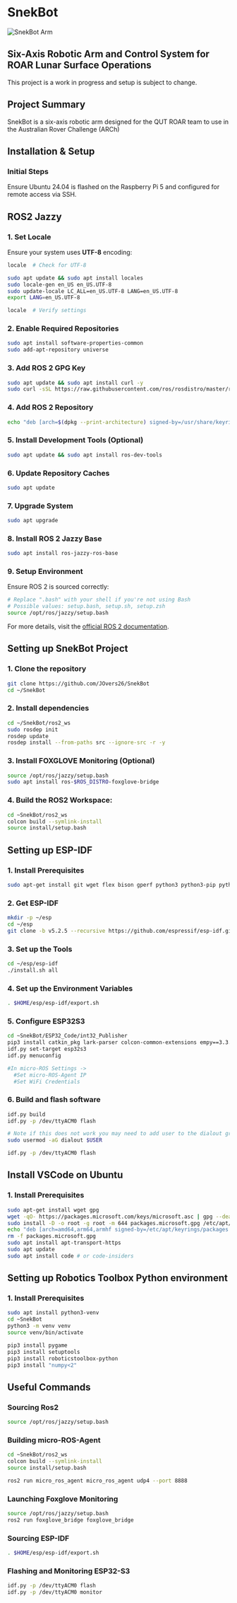 # SnekBot

![SnekBot Arm](Images/SnekBot.png)

## Six-Axis Robotic Arm and Control System for ROAR Lunar Surface Operations
This project is a work in progress and setup is subject to change.

## Project Summary
SnekBot is a six-axis robotic arm designed for the QUT ROAR team to use in the Australian Rover Challenge (ARCh)



## Installation & Setup
### Initial Steps
Ensure Ubuntu 24.04 is flashed on the Raspberry Pi 5 and configured for remote access via SSH.

## ROS2 Jazzy
### **1. Set Locale**
Ensure your system uses **UTF-8** encoding:
```sh
locale  # Check for UTF-8

sudo apt update && sudo apt install locales
sudo locale-gen en_US en_US.UTF-8
sudo update-locale LC_ALL=en_US.UTF-8 LANG=en_US.UTF-8
export LANG=en_US.UTF-8

locale  # Verify settings
```

### **2. Enable Required Repositories**
```sh
sudo apt install software-properties-common
sudo add-apt-repository universe
```

### **3. Add ROS 2 GPG Key**
```sh
sudo apt update && sudo apt install curl -y
sudo curl -sSL https://raw.githubusercontent.com/ros/rosdistro/master/ros.key -o /usr/share/keyrings/ros-archive-keyring.gpg
```

### **4. Add ROS 2 Repository**
```sh
echo "deb [arch=$(dpkg --print-architecture) signed-by=/usr/share/keyrings/ros-archive-keyring.gpg] http://packages.ros.org/ros2/ubuntu $(. /etc/os-release && echo $UBUNTU_CODENAME) main" | sudo tee /etc/apt/sources.list.d/ros2.list > /dev/null
```

### **5. Install Development Tools (Optional)**
```sh
sudo apt update && sudo apt install ros-dev-tools
```

### **6. Update Repository Caches**
```sh
sudo apt update
```

### **7. Upgrade System**
```sh
sudo apt upgrade
```

### **8. Install ROS 2 Jazzy Base**
```sh
sudo apt install ros-jazzy-ros-base
```

### **9. Setup Environment**
Ensure ROS 2 is sourced correctly:
```sh
# Replace ".bash" with your shell if you're not using Bash
# Possible values: setup.bash, setup.sh, setup.zsh
source /opt/ros/jazzy/setup.bash
```
For more details, visit the [official ROS 2 documentation](https://docs.ros.org/en/jazzy/Installation/Ubuntu-Install-Debs.html).

## Setting up SnekBot Project
### **1. Clone the repository**
```sh
git clone https://github.com/JOvers26/SnekBot
cd ~/SnekBot
```

### **2. Install dependencies**
```sh
cd ~/SnekBot/ros2_ws
sudo rosdep init
rosdep update
rosdep install --from-paths src --ignore-src -r -y
```

### **3. Install FOXGLOVE Monitoring (Optional)**
```sh
source /opt/ros/jazzy/setup.bash
sudo apt install ros-$ROS_DISTRO-foxglove-bridge
```

### **4. Build the ROS2 Workspace:**
```sh
cd ~SnekBot/ros2_ws
colcon build --symlink-install
source install/setup.bash
```

## Setting up ESP-IDF
### **1. Install Prerequisites**
```sh
sudo apt-get install git wget flex bison gperf python3 python3-pip python3-venv cmake ninja-build ccache libffi-dev libssl-dev dfu-util libusb-1.0-0
```

### **2. Get ESP-IDF**
```sh
mkdir -p ~/esp
cd ~/esp
git clone -b v5.2.5 --recursive https://github.com/espressif/esp-idf.git
```

### **3. Set up the Tools**
```sh
cd ~/esp/esp-idf
./install.sh all
```

### **4. Set up the Environment Variables**
```sh
. $HOME/esp/esp-idf/export.sh
```

### **5. Configure ESP32S3**
```sh
cd ~SnekBot/ESP32_Code/int32_Publisher
pip3 install catkin_pkg lark-parser colcon-common-extensions empy==3.3.4
idf.py set-target esp32s3
idf.py menuconfig

#In micro-ROS Settings ->
  #Set micro-ROS-Agent IP
  #Set WiFi Credentials
```

### **6. Build and flash software**
```sh
idf.py build
idf.py -p /dev/ttyACM0 flash

# Note if this does not work you may need to add user to the dialout group
sudo usermod -aG dialout $USER

idf.py -p /dev/ttyACM0 flash
```

## Install VSCode on Ubuntu
### **1. Install Prerequisites**
```sh
sudo apt-get install wget gpg
wget -qO- https://packages.microsoft.com/keys/microsoft.asc | gpg --dearmor > packages.microsoft.gpg
sudo install -D -o root -g root -m 644 packages.microsoft.gpg /etc/apt/keyrings/packages.microsoft.gpg
echo "deb [arch=amd64,arm64,armhf signed-by=/etc/apt/keyrings/packages.microsoft.gpg] https://packages.microsoft.com/repos/code stable main" |sudo tee /etc/apt/sources.list.d/vscode.list > /dev/null
rm -f packages.microsoft.gpg
sudo apt install apt-transport-https
sudo apt update
sudo apt install code # or code-insiders
```

## Setting up Robotics Toolbox Python environment
### **1. Install Prerequisites**
```sh
sudo apt install python3-venv
cd ~SnekBot
python3 -m venv venv
source venv/bin/activate

pip3 install pygame
pip3 install setuptools
pip3 install roboticstoolbox-python
pip3 install "numpy<2"
```

## Useful Commands
### **Sourcing Ros2**
```sh
source /opt/ros/jazzy/setup.bash
```

### **Building micro-ROS-Agent**
```sh
cd ~SnekBot/ros2_ws
colcon build --symlink-install
source install/setup.bash
```
```sh
ros2 run micro_ros_agent micro_ros_agent udp4 --port 8888
```

### **Launching Foxglove Monitoring**
```sh
source /opt/ros/jazzy/setup.bash
ros2 run foxglove_bridge foxglove_bridge
```

### **Sourcing ESP-IDF**
```sh
. $HOME/esp/esp-idf/export.sh
```

### **Flashing and Monitoring ESP32-S3**
```sh
idf.py -p /dev/ttyACM0 flash
idf.py -p /dev/ttyACM0 monitor
```
